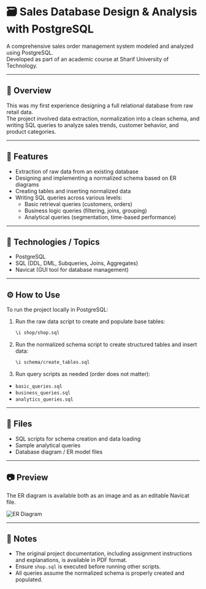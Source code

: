 # 🗃️ Sales Database Design & Analysis with PostgreSQL

A comprehensive sales order management system modeled and analyzed using PostgreSQL.  
Developed as part of an academic course at Sharif University of Technology.

---

## 🧠 Overview

This was my first experience designing a full relational database from raw retail data.  
The project involved data extraction, normalization into a clean schema, and writing SQL queries to analyze sales trends, customer behavior, and product categories.

---

## 🔎 Features

- Extraction of raw data from an existing database  
- Designing and implementing a normalized schema based on ER diagrams  
- Creating tables and inserting normalized data  
- Writing SQL queries across various levels:  
  - Basic retrieval queries (customers, orders)  
  - Business logic queries (filtering, joins, grouping)  
  - Analytical queries (segmentation, time-based performance)

---

## 🔧 Technologies / Topics

- PostgreSQL  
- SQL (DDL, DML, Subqueries, Joins, Aggregates)  
- Navicat (GUI tool for database management)

---

## ⚙️ How to Use

To run the project locally in PostgreSQL:

1. Run the raw data script to create and populate base tables:

   ```bash
   \i shop/shop.sql
   ```

2. Run the normalized schema script to create structured tables and insert data:

    ```bash
    \i schema/create_tables.sql
    ```

3. Run query scripts as needed (order does not matter):

- `basic_queries.sql`  
- `business_queries.sql`  
- `analytics_queries.sql`  

---

## 📂 Files

- SQL scripts for schema creation and data loading  
- Sample analytical queries  
- Database diagram / ER model files

---

## 📷 Preview

The ER diagram is available both as an image and as an editable Navicat file.

![ER Diagram](https://github.com/user-attachments/assets/80568d86-0689-44af-8021-cc55ac7b0a78)

---

## 📎 Notes

- The original project documentation, including assignment instructions and explanations, is available in PDF format.  
- Ensure `shop.sql` is executed before running other scripts.  
- All queries assume the normalized schema is properly created and populated.
